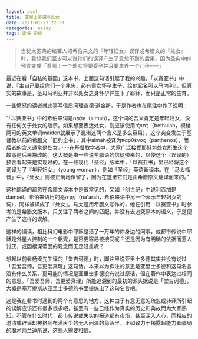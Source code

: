 ```yaml
---
layout: post
title: 亚里士多德与处女
date: 2021-01-27 22:30
categories: essay
tags: 读书 杂谈
---
```


> 当犹太圣典的编纂人把希伯来文的『年轻妇女』误译成希腊文的『处女』时，我想我们至少可以说他们的误译产生了意想不到的后果，因为圣典中的预言变成「看哪！一个处女将要受孕并且要生养一个儿子······」

最近在看「自私的基因」这本书，上面这句话引起了我的兴趣。「以赛亚书」中说，『主自己要给你们一个兆头，必有童女怀孕生子，给他起名叫以马内利』。但真实的故事是，圣母马利亚并非以处女之身怀孕并生下了耶稣，而只是正常的生育。

一些愤怒的读者就此事写信质问理查德·道金斯，于是作者也在尾注中作了说明：

<q>「以赛亚书」中的希伯来词是עַלְמָה（almah），这个词的含义肯定是年轻妇女，没有任何关于处女的暗示。如果想要表达处女，则应该使用בְּתוּלָה（bethulah，模棱两可的英文单词maiden就展示了混淆这两个含义是多么容易）。这个突变发生于基督教以前的希腊文「旧约全书」，其中almah被译为παρθένος（parthenos），而后者的含义通常是处女。······在基督教学者中，大家广泛接受耶稣为处女所生这个故事是后来篡改的。这大概是由一些说希腊语的信徒带来的，以使这个（误译的）预言看起来是实现过的。在一些现代「圣经」版本中，「以赛亚书」里已经将这个词译为了『年轻妇女』（young woman），例如「圣经」英语新译本。在「马太福音」中，『处女』则被正确地保留了，因为在这里它们是由希腊原文翻译而来的。</q>

这种翻译的疏忽在希腊文译本中是很常见的，又如「创世纪」中说利百加是damsel，希伯来语用的是נַעֲרָה（na'arah，希伯来语中另一个表示年轻妇女的词），同样被译成了『处女』。马太是用希腊文写作的，他在引用「以赛亚书」时参考的是希腊文版本，只关注了两者之间的匹配，并没有去追究原本的语义，于是便产生了这样的误解。

这样的误读，相比科幻电影中耶稣是活了一万年的你身边的同事，或都市传说中耶稣是外星人控制的一个躯壳，是否更容易被接受呢？还是因为有明确的依据而惹人讨厌，或因根深蒂固的观念而无足轻重呢？

想起以前看杨绛先生译的「堂吉诃德」时，脚注里说亚里士多德其实并没有说过「吾爱吾师，吾更爱真理」这句话。本来以为脚注的意思是亚里士多德和这句名言没有什么关系，更可能的情况是亚里士多德没有说过原话，但在著作中表达过相同的意思。「吾爱吾师，吾更爱真理」所能追溯到的最初的源头据说是「堂吉诃德」，大概是塞万提斯从亚里士多德的书里提炼出了这句名言吧。

这是我在看书时遇到的两个有意思的地方，这种由于有意无意的疏忽或转译所引起的误解应该还有很多很多吧，甚至有一些已经作为真实的历史和典故而为大家熟知。不管在什么时代，都市传说或失实的报道都有市场，甚至深入人心，而相应的澄清或辟谣却被挤到布满灰尘的无人问津的角落里。正如致力于揭露超能力者骗局的魔术师兰迪所说，这些人需要相信。